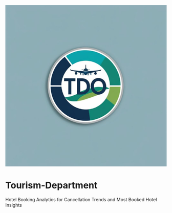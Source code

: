 ![Screenshot of a comment on a GitHub issue showing an image, added in the Markdown, of an Octocat smiling and raising a tentacle.](/img/LOGO.png)

# Tourism-Department
Hotel Booking Analytics for Cancellation Trends and Most Booked Hotel Insights
